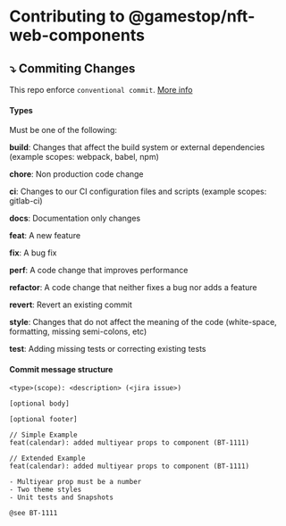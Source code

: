 # Contributing to @gamestop/nft-web-components


## :arrow_heading_down: Commiting Changes

This repo enforce `conventional commit`. [More info](https://www.conventionalcommits.org/en/v1.0.0/)

#### Types

Must be one of the following:

__build__: Changes that affect the build system or external dependencies (example scopes: webpack, babel, npm)

__chore__: Non production code change

__ci__: Changes to our CI configuration files and scripts (example scopes: gitlab-ci)

__docs__: Documentation only changes

__feat__: A new feature

__fix__: A bug fix

__perf__: A code change that improves performance

__refactor__: A code change that neither fixes a bug nor adds a feature

__revert__: Revert an existing commit

__style__: Changes that do not affect the meaning of the code (white-space, formatting, missing semi-colons, etc)

__test__: Adding missing tests or correcting existing tests


#### Commit message structure

```
<type>(scope): <description> (<jira issue>)

[optional body]

[optional footer]
```

```
// Simple Example
feat(calendar): added multiyear props to component (BT-1111)
```

```
// Extended Example
feat(calendar): added multiyear props to component (BT-1111)

- Multiyear prop must be a number
- Two theme styles
- Unit tests and Snapshots

@see BT-1111
```